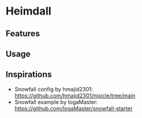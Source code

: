 # Heimdall

## Features

## Usage

## Inspirations
- Snowfall config by hmajid2301: https://github.com/hmajid2301/nixicle/tree/main
- Snowfall example by IogaMaster: https://github.com/IogaMaster/snowfall-starter
